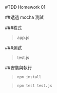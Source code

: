 #TDD Homework 01

##透過 mocha 測試

###程式
> app.js

###測試
> test.js


##安裝與執行
> `npm install`

> `npm test test.js`

